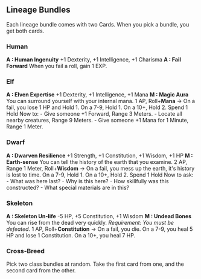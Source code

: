 ## Lineage Bundles
Each lineage bundle comes with two Cards.
When you pick a bundle, you get both cards.
### Human
**A : Human Ingenuity**
	+1 Dexterity, +1 Intelligence, +1 Charisma
**A : Fail Forward**
	When you fail a roll, gain 1 EXP.
### Elf
**A : Elven Expertise**
	+1 Dexterity, +1 Intelligence, +1 Mana
**M : Magic Aura**
	You can surround yourself with your internal mana.
	1 AP, Roll+**Mana** ->
	On a fail, you lose 1 HP and Hold 1.
	On a 7-9, Hold 1.
	On a 10+, Hold 2.
	Spend 1 Hold Now to:
	- Give someone +1 Forward, Range 3 Meters.
	- Locate all nearby creatures, Range 9 Meters.
	- Give someone +1 Mana for 1 Minute, Range 1 Meter.
### Dwarf
**A : Dwarven Resilience**
	+1 Strength, +1 Constitution, +1 Wisdom, +1 HP
**M : Earth-sense**
	You can tell the history of the earth that you examine.
	2 AP, Range 1 Meter, Roll+**Wisdom** ->
	On a fail, you mess up the earth, it's history is lost to time.
	On a 7-9, Hold 1.
	On a 10+, Hold 2.
	Spend 1 Hold Now to ask:
	- What was here last?
	- Why is this here?
	- How skillfully was this constructed?
	- What special materials are in this?
### Skeleton
**A : Skeleton Un-life**
	-5 HP, +5 Constitution, +1 Wisdom
**M : Undead Bones**
	You can rise from the dead very quickly.
	*Requirement: You must be defeated.*
	1 AP, Roll+**Constitution** ->
	On a fail, you die.
	On a 7-9, you heal 5 HP and lose 1 Constitution.
	On a 10+, you heal 7 HP.
### Cross-Breed
Pick two class bundles at random.
Take the first card from one, and the second card from the other.